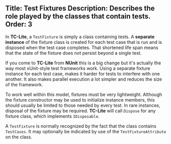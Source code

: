 Title: Test Fixtures
Description: Describes the role played by the classes that contain tests.
Order: 3
---

In **TC-Lite**, a `TestFixture` is simply a class containing tests. A __separate instance__ of
the fixture class is created for each test case that is run and is disposed when the test case
completes. That shortened life span means that the state of the fixture does not persist 
beyond a single test.

If you come to **TC-Lite** from **NUnit** this is a big change but it's actually the way most
xUnit-style test frameworks work. Using a separate fixture instance for each test case, makes
it harder for tests to interfere with one another. It also makes parallel execution a lot 
simpler and reduces the size of the framework.

To work well within this model, fixtures must be very lightweight. Although the fixture
constructor may be used to initialize instance members, this should usually be limited to those
needed by every test. In rare instances, disposal of the fixture may be required. **TC-Lite**
will call `Dispose` for any fixture class, which implements `IDisposable`.

A `TestFixture` is normally recognized by the fact that the class contains `TestCases`. It may
optionally be indicated by use of the `TestFixtureAttribute` on the class.
